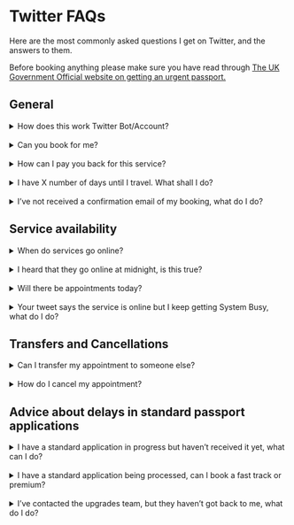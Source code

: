 # Twitter FAQs

Here are the most commonly asked questions I get on Twitter, and the answers to them.

Before booking anything please make sure you have read through <a href="https://www.gov.uk/get-a-passport-urgently">
The UK Government Official website on getting an urgent passport.</a>

## General

<details>
<summary>How does this work Twitter Bot/Account?</summary>
<br>
The bot checks the Premium and Fast Track websites every 30 minutes. If the websites 
are online, or online and busy, the bot will post a tweet. It will then check again
30 minutes later. The statuses on the tweets are therefore only valid for 30 minutes.
You can click the bell symbol (🔔) on the profile if you're using the Twitter mobile
app, this will then send you a push notification when the account tweets.
<br>
</details>
<br>

<details>
<summary>Can you book for me?</summary>
<br>
No, I do not book for other people.
<br>
</details>
<br>

<details>
<summary>How can I pay you back for this service?</summary>
<br>
Many people ask about how to thank me; I reply charity donations if possible. 
Many have donated to the Trussell Trust on my request but there is also a charity 
close to mine and my families heart too. Almost six years ago my nephew was born 
via emergency c section, he battled hard, but sadly passed away a week later. 
His name was Zachary 💙 and our family often raise money for The Grand Appeal  in his 
memory. I’ve set up a pot here:
<br><br>
<a href="https://www.justgiving.com/fundraising/donationsforzahary">
Just Giving Page</a>
<br><br>
It’s not my intentions for people to feel they have to donate to that page, 
Trussell Trust, or anywhere. You’re all travelling far and wide to get your 
passports and spending £££ doing so. I’m sharing this for those who are able to.
<br><br>
Thank you,
<br><br>
Michael ❤️
<br>
</details>
<br>

<details>
<summary>I have X number of days until I travel. What shall I do?
</summary>
<br>
This is just my advice and so please use your own judgement.
<br><br>
<b><u>If under 2 weeks</u></b><br>
If you can use the Premium Service you may be able to get an appointment in time.
Fast Track is unlikely as it takes a week from the appointment to receive the passport.
Another option is to contact the
<a href="https://www.gov.uk/passport-advice-line">passport advice line</a> 
to get an emergency appointment as you are within 2 weeks of travel.
<br><br>
<b><u>If 2-6 weeks</u></b><br>
For this, I would recommend booking a Fast Track appointment (released up to 3 weeks in advance). 
Although closer to 6 weeks you are the more likely it is you will get your passport back in time
using the standard service. If you fall within 2 weeks of travel you can contact the
<a href="https://www.gov.uk/passport-advice-line">passport advice line</a> to ask for a Fast Track upgrade.
<br><br>
<b><u>If 6-10 weeks</u></b><br>
There is no real advice or perfect option for this time framer I'm afraid. The closer to
10 weeks you are the more likely it is you will get your passport back in time
using the standard service. If you fall within 2 weeks of travel you can contact the
<a href="https://www.gov.uk/passport-advice-line">passport advice line</a>  to ask for a Fast Track upgrade.
<br><br>
<b><u>10+ weeks</u></b><br>
For this, you should be able to get your passport back in time using the standard
service. If you fall within 2 weeks of travel you can contact the
<a href="https://www.gov.uk/passport-advice-line">passport advice line</a>  to ask for a Fast Track upgrade.
<br>
</details>
<br>

<details>
<summary>I’ve not received a confirmation email of my booking, what do I do?
</summary>
<br>
If you have screenshot proof of your appointment on the confirmation page, and/or
confirmation of payment, then you should be ok. But contact the 
<a href="https://www.gov.uk/passport-advice-line">passport advice line</a>
to be sure. HMPO are starting to email people in this position now with more
information.
<br>
</details>


## Service availability

<details>
<summary>When do services go online?</summary>
<br>
There is no set time. Typically, they go online during working hours during weekdays.
<br>
</details>
<br>

<details>
<summary>I heard that they go online at midnight, is this true?</summary>
<br>
Over the several weeks this bot has been running it hasn't yet seen any evidence
that the services go online at midnight, or any set time.
<br>
</details>
<br>

<details>
<summary>Will there be appointments today?</summary>
<br>
I'm afraid I don't have any knowledge of when they will go online next.
<br>
</details>
<br>

<details>
<summary>Your tweet says the service is online but I keep getting System Busy, what 
do I do?</summary>
<br>
That means the service is online but many people are trying to access it.
Keep refreshing and you should hopefully get through and be able to book
an appointment.
<br>
</details>

## Transfers and Cancellations
<details>
<summary>Can I transfer my appointment to someone else?
</summary>
<br>
I don't think this is possible. Some people have had success doing this, but it is
not clear it can be done.
</details>
<br>

<details>
<summary>How do I cancel my appointment?
</summary>
<br>
You will need to contact the 
<a href="https://www.gov.uk/passport-advice-line">passport advice line</a> 
and let them know why you need to cancel.
</details>

## Advice about delays in standard passport applications
<details>
<summary>I have a standard application in progress but haven’t received it yet, 
what can I do?
</summary>
<br>
If you are within two weeks of travel, you should contact the 
<a href="https://www.gov.uk/passport-advice-line">passport advice line</a> and
they should be able to offer you a Fast Track upgrade. Otherwise, you can write and
request to withdraw your standard application in order to book an online urgent
appointment. However, it can take up to 3 weeks for your original application
to be cancelled.
<br>
</details>
<br>

<details>
<summary>I have a standard application being processed, can I book a fast track 
or premium?
</summary>
<br>
You cannot have more than one application in progress. You would need to contact
the <a href="https://www.gov.uk/passport-advice-line">passport advice line</a>
and withdraw your original application to use the Fast Track or Premium service. This
can take up to 3 weeks to complete.
<br>
</details>
<br>

<details>
<summary>I’ve contacted the upgrades team, but they haven’t got back to me, 
what do I do?
</summary>
<br>
Unfortunately, I am unable to help. You will have to keep trying to get hold of them.
<br>
</details>


